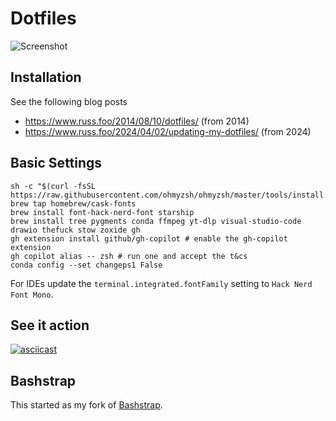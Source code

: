 # Dotfiles

![Screenshot](https://raw.github.com/russmckendrick/dotfiles/master/assets/screenshot.png)

## Installation

See the following blog posts
 - https://www.russ.foo/2014/08/10/dotfiles/ (from 2014)
 - https://www.russ.foo/2024/04/02/updating-my-dotfiles/ (from 2024)

## Basic Settings

```
sh -c "$(curl -fsSL https://raw.githubusercontent.com/ohmyzsh/ohmyzsh/master/tools/install.sh)"
brew tap homebrew/cask-fonts
brew install font-hack-nerd-font starship
brew install tree pygments conda ffmpeg yt-dlp visual-studio-code drawio thefuck stow zoxide gh
gh extension install github/gh-copilot # enable the gh-copilot  extension
gh copilot alias -- zsh # run one and accept the t&cs
conda config --set changeps1 False
```

For IDEs update the `terminal.integrated.fontFamily` setting to `Hack Nerd Font Mono`.

## See it action

[![asciicast](https://asciinema.org/a/PTUqbpxikms7nFWNs4R7OhMQR.svg)](https://asciinema.org/a/PTUqbpxikms7nFWNs4R7OhMQR)

## Bashstrap

This started as my fork of [Bashstrap](https://github.com/barryclark/bashstrap).